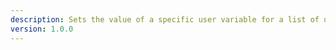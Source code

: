 ```yaml
---
description: Sets the value of a specific user variable for a list of users by their IDs
version: 1.0.0
---
```

